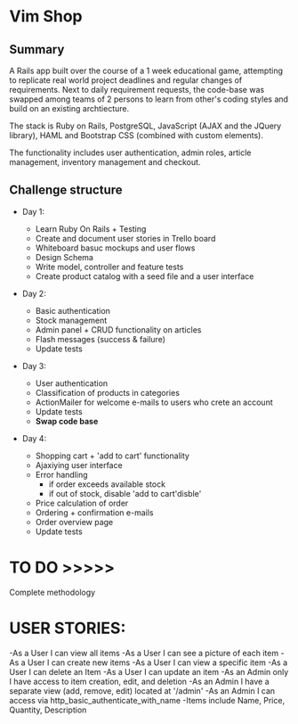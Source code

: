 # Vim Shop

## Summary
A Rails app built over the course of a 1 week educational game, attempting to replicate real world project deadlines and regular changes of requirements. Next to daily requirement requests, the code-base was swapped among teams of 2 persons to learn from other's coding styles and build on an existing archtiecture.

The stack is Ruby on Rails, PostgreSQL, JavaScript (AJAX and the JQuery library), HAML and Bootstrap CSS (combined with custom elements).

The functionality includes user authentication, admin roles, article management, inventory management and checkout.

## Challenge structure
* Day 1:
  * Learn Ruby On Rails + Testing
  * Create and document user stories in Trello board
  * Whiteboard basuc mockups and user flows
  * Design Schema
  * Write model, controller and feature tests
  * Create product catalog with a seed file and a user interface

* Day 2:
  * Basic authentication
  * Stock management
  * Admin panel + CRUD functionality on articles
  * Flash messages (success & failure)
  * Update tests

* Day 3:
  * User authentication
  * Classification of products in categories
  * ActionMailer for welcome e-mails to users who crete an account
  * Update tests
  * __Swap code base__

* Day 4:
  * Shopping cart + 'add to cart' functionality
  * Ajaxiying user interface
  * Error handling
    * if order exceeds available stock
    * if out of stock, disable 'add to cart'disble'
  * Price calculation of order
  * Ordering + confirmation e-mails
  * Order overview page
  * Update tests


# TO DO >>>>>

Complete methodology


# USER STORIES:
-As a User I can view all items
-As a User I can see a picture of each item
-As a User I can create new items
-As a User I can view a specific item
-As a User I can delete an Item
-As a User I can update an item
-As an Admin only I have access to item creation, edit, and deletion
-As an Admin I have a separate view (add, remove, edit) located at '/admin'
-As an Admin I can access via http_basic_authenticate_with_name
-Items include Name, Price, Quantity, Description
